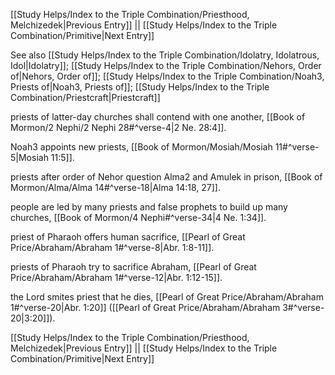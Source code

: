 [[Study Helps/Index to the Triple Combination/Priesthood, Melchizedek|Previous Entry]]  ||  [[Study Helps/Index to the Triple Combination/Primitive|Next Entry]]

 See also [[Study Helps/Index to the Triple Combination/Idolatry, Idolatrous, Idol|Idolatry]]; [[Study Helps/Index to the Triple Combination/Nehors, Order of|Nehors, Order of]]; [[Study Helps/Index to the Triple Combination/Noah3, Priests of|Noah3, Priests of]]; [[Study Helps/Index to the Triple Combination/Priestcraft|Priestcraft]]

 priests of latter-day churches shall contend with one another, [[Book of Mormon/2 Nephi/2 Nephi 28#^verse-4|2 Ne. 28:4]].

 Noah3 appoints new priests, [[Book of Mormon/Mosiah/Mosiah 11#^verse-5|Mosiah 11:5]].

 priests after order of Nehor question Alma2 and Amulek in prison, [[Book of Mormon/Alma/Alma 14#^verse-18|Alma 14:18, 27]].

 people are led by many priests and false prophets to build up many churches, [[Book of Mormon/4 Nephi#^verse-34|4 Ne. 1:34]].

 priest of Pharaoh offers human sacrifice, [[Pearl of Great Price/Abraham/Abraham 1#^verse-8|Abr. 1:8-11]].

 priests of Pharaoh try to sacrifice Abraham, [[Pearl of Great Price/Abraham/Abraham 1#^verse-12|Abr. 1:12-15]].

 the Lord smites priest that he dies, [[Pearl of Great Price/Abraham/Abraham 1#^verse-20|Abr. 1:20]] ([[Pearl of Great Price/Abraham/Abraham 3#^verse-20|3:20]]).

[[Study Helps/Index to the Triple Combination/Priesthood, Melchizedek|Previous Entry]]  ||  [[Study Helps/Index to the Triple Combination/Primitive|Next Entry]]